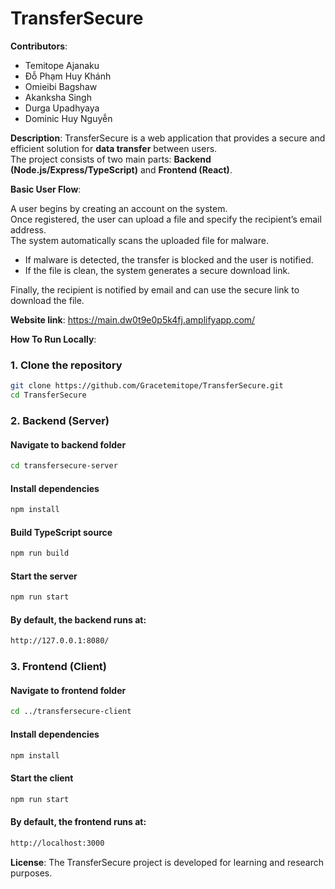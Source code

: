 # TransferSecure

**Contributors**:

- Temitope Ajanaku
- Đỗ Phạm Huy Khánh
- Omieibi Bagshaw
- Akanksha Singh
- Durga Upadhyaya
- Dominic Huy Nguyễn

**Description**:
TransferSecure is a web application that provides a secure and efficient solution for **data transfer** between users.  
The project consists of two main parts: **Backend (Node.js/Express/TypeScript)** and **Frontend (React)**.

**Basic User Flow**:

A user begins by creating an account on the system.  
Once registered, the user can upload a file and specify the recipient’s email address.  
The system automatically scans the uploaded file for malware.

- If malware is detected, the transfer is blocked and the user is notified.
- If the file is clean, the system generates a secure download link.

Finally, the recipient is notified by email and can use the secure link to download the file.

**Website link**: https://main.dw0t9e0p5k4fj.amplifyapp.com/

**How To Run Locally**:

### 1. Clone the repository

```sh
git clone https://github.com/Gracetemitope/TransferSecure.git
cd TransferSecure
```

### 2. Backend (Server)

#### Navigate to backend folder

```sh
cd transfersecure-server
```

#### Install dependencies

```sh
npm install
```

#### Build TypeScript source

```sh
npm run build
```

#### Start the server

```sh
npm run start
```

#### By default, the backend runs at:

```bash
http://127.0.0.1:8080/
```

### 3. Frontend (Client)

#### Navigate to frontend folder

```sh
cd ../transfersecure-client
```

#### Install dependencies

```sh
npm install
```

#### Start the client

```sh
npm run start
```

#### By default, the frontend runs at:

```bash
http://localhost:3000
```

**License**:
The TransferSecure project is developed for learning and research purposes.
